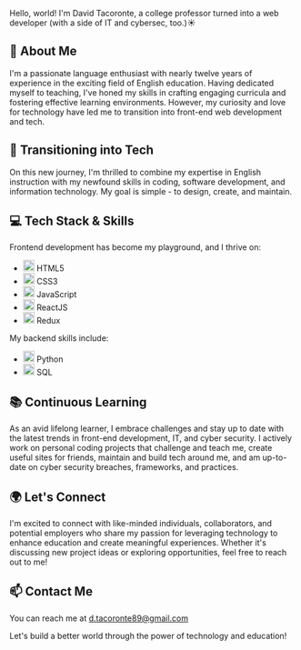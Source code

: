 Hello, world! I'm David Tacoronte, a college professor turned into a web developer (with a side of IT and cybersec, too.)☀️

## 🌟 About Me
I'm a passionate language enthusiast with nearly twelve years of experience in the exciting field of English education. Having dedicated myself to teaching, I've honed my skills in crafting engaging curricula and fostering effective learning environments. However, my curiosity and love for technology have led me to transition into front-end web development and tech.

## 🚀 Transitioning into Tech
On this new journey, I'm thrilled to combine my expertise in English instruction with my newfound skills in coding, software development, and information technology. My goal is simple - to design, create, and maintain.

## 💻 Tech Stack & Skills
Frontend development has become my playground, and I thrive on:
- <img src="https://cdn.jsdelivr.net/gh/devicons/devicon/icons/html5/html5-original.svg" alt="HTML5" width="20" height="20" /> HTML5
- <img src="https://cdn.jsdelivr.net/gh/devicons/devicon/icons/css3/css3-original.svg" alt="CSS3" width="20" height="20" /> CSS3
- <img src="https://cdn.jsdelivr.net/gh/devicons/devicon/icons/javascript/javascript-original.svg" alt="JavaScript" width="20" height="20" /> JavaScript
- <img src="https://cdn.jsdelivr.net/gh/devicons/devicon/icons/react/react-original.svg" alt="ReactJS" width="20" height="20" /> ReactJS
- <img src="https://cdn.jsdelivr.net/gh/devicons/devicon/icons/redux/redux-original.svg" alt="Redux" width="20" height="20" /> Redux

My backend skills include:
- <img src="https://cdn.jsdelivr.net/gh/devicons/devicon/icons/python/python-original.svg" alt="Python" width="20" height="20" /> Python
- <img src="https://pics.freeicons.io/uploads/icons/png/203945761548330730-64.png" alt="SQL" width="20" height="20" /> SQL

## 📚 Continuous Learning
As an avid lifelong learner, I embrace challenges and stay up to date with the latest trends in front-end development, IT, and cyber security. I actively work on personal coding projects that challenge and teach me, create useful sites for friends, maintain and build tech around me, and am up-to-date on cyber security breaches, frameworks, and practices. 

## 🌍 Let's Connect
I'm excited to connect with like-minded individuals, collaborators, and potential employers who share my passion for leveraging technology to enhance education and create meaningful experiences. Whether it's discussing new project ideas or exploring opportunities, feel free to reach out to me!

## 📫 Contact Me
You can reach me at <a href="mailto:d.tacoronte89@gmail.com?subject=Github Inquiry">d.tacoronte89@gmail.com</a>

Let's build a better world through the power of technology and education! 
